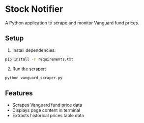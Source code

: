 # Stock Notifier

A Python application to scrape and monitor Vanguard fund prices.

## Setup

1. Install dependencies:
```bash
pip install -r requirements.txt
```

2. Run the scraper:
```bash
python vanguard_scraper.py
```

## Features

- Scrapes Vanguard fund price data
- Displays page content in terminal
- Extracts historical prices table data
